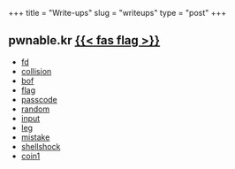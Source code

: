 +++
title = "Write-ups"
slug = "writeups"
type = "post"
+++

## pwnable.kr [{{< fas flag >}}](https://pwnable.kr/)
- [fd](pwnable.kr/fd/)
- [collision](pwnable.kr/collision/)
- [bof](pwnable.kr/bof/)
- [flag](pwnable.kr/flag/)
- [passcode](pwnable.kr/passcode/)
- [random](pwnable.kr/random/)
- [input](pwnable.kr/input/)
- [leg](pwnable.kr/leg/)
- [mistake](pwnable.kr/mistake/)
- [shellshock](pwnable.kr/shellshock/)
- [coin1](pwnable.kr/coin1/)